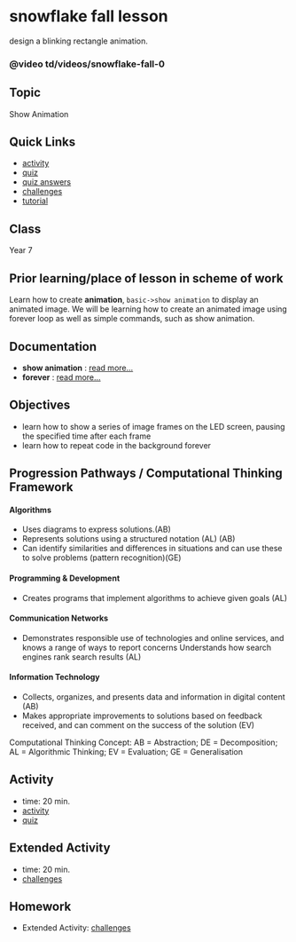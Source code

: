 # snowflake fall lesson

design a blinking rectangle animation.

### @video td/videos/snowflake-fall-0

## Topic

Show Animation

## Quick Links

* [activity](/microbit/lessons/snowflake-fall/activity)
* [quiz](/microbit/lessons/snowflake-fall/quiz)
* [quiz answers](/microbit/lessons/snowflake-fall/quiz-answers)
* [challenges](/microbit/lessons/snowflake-fall/challenges)
* [tutorial](/microbit/lessons/snowflake-fall/tutorial)

## Class

Year 7

## Prior learning/place of lesson in scheme of work

Learn how to create **animation**, `basic->show animation` to display an animated image. We will be learning how to create an animated image using forever loop as well as simple commands, such as show animation.

## Documentation

* **show animation** : [read more...](/microbit/reference/basic/show-animation)
* **forever** : [read more...](/microbit/reference/basic/forever)

## Objectives

* learn how to show a series of image frames on the LED screen, pausing the specified time after each frame
* learn how to repeat code in the background forever

## Progression Pathways / Computational Thinking Framework

#### Algorithms

* Uses diagrams to express solutions.(AB)
* Represents solutions using a structured notation (AL) (AB)
*  Can identify similarities and differences in situations and can use these to solve problems (pattern recognition)(GE)

#### Programming & Development

* Creates programs that implement algorithms to achieve given goals (AL)

#### Communication Networks

* Demonstrates responsible use of technologies and online services, and knows a range of ways to report concerns Understands how search engines rank search results (AL)

#### Information Technology

* Collects, organizes, and presents data and information in digital content (AB)
* Makes appropriate improvements to solutions based on feedback received, and can comment on the success of the solution (EV)

Computational Thinking Concept: AB = Abstraction; DE = Decomposition; AL = Algorithmic Thinking; EV = Evaluation; GE = Generalisation

## Activity

* time: 20 min.
* [activity](/microbit/lessons/snowflake-fall/activity)
* [quiz](/microbit/lessons/snowflake-fall/quiz)

## Extended Activity

* time: 20 min.
* [challenges](/microbit/lessons/snowflake-fall/challenges)

## Homework

* Extended Activity: [challenges](/microbit/lessons/snowflake-fall/challenges)

